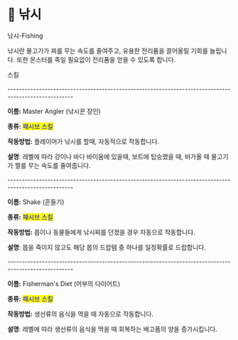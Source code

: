 # 🎣 낚시

낚시-Fishing



낚시란 물고기가 찌를 무는 속도를 줄여주고, 유용한 전리품을 끌어올릴 기회를 늘립니다. 또한 몬스터를 죽일 필요없이 전리품을 얻을 수 있도록 합니다.



스킬

\-----------------------------------------------------------------------------------------------------

**이름:** Master Angler (낚시꾼 장인)

**종류:** <mark style="color:blue;">패시브 스킬</mark>

**작동방법:** 플레이어가 낚시를 할때, 자동적으로 작동합니다.

**설명**: 레벨에 따라 강이나 바다 바이옴에 있을때, 보트에 탑승했을 때, 비가올 때 물고기가 찔를 무는 속도를 줄여줍니다.

\-----------------------------------------------------------------------------------------------------

**이름:** Shake (흔들기)

**종류:** <mark style="color:blue;">패시브 스킬</mark>

**작동방법:** 몹이나 동물들에게 낚시찌를 던졌을 경우 자동으로 작동합니다.

**설명**: 몹을 죽이지 않고도 해당 몹의 드랍템 중 하나를 일정확률로 드랍합니다.

\-----------------------------------------------------------------------------------------------------

**이름:** Fisherman's Diet (어부의 다이어트)

**종류:** <mark style="color:blue;">패시브 스킬</mark>

**작동방법:** 생선류의 음식을 먹을 때 자동으로 작동합니다.

**설명**: 레벨에 따라 생선류의 음식을 먹을 때 회복하는 배고픔의 양을 증가시킵니다.

